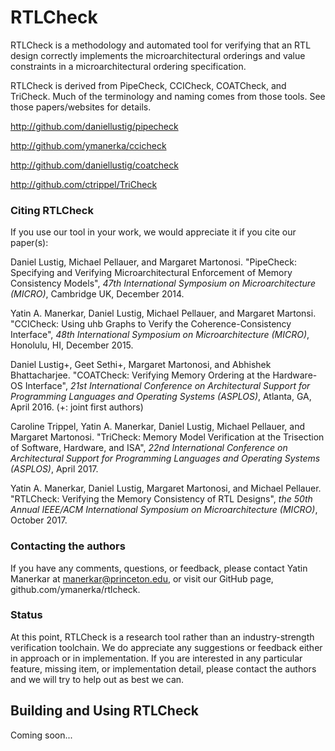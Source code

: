 # RTLCheck

RTLCheck is a methodology and automated tool for verifying that an RTL design
correctly implements the microarchitectural orderings and value constraints in
a microarchitectural ordering specification.

RTLCheck is derived from PipeCheck, CCICheck, COATCheck, and TriCheck.  Much of the
terminology and naming comes from those tools. See those papers/websites for
details.

http://github.com/daniellustig/pipecheck

http://github.com/ymanerka/ccicheck

http://github.com/daniellustig/coatcheck

http://github.com/ctrippel/TriCheck

### Citing RTLCheck

If you use our tool in your work, we would appreciate it if you cite our paper(s):

Daniel Lustig, Michael Pellauer, and Margaret Martonosi.  "PipeCheck:
  Specifying and Verifying Microarchitectural Enforcement of Memory Consistency
  Models", *47th International Symposium on Microarchitecture (MICRO)*,
  Cambridge UK, December 2014.

Yatin A. Manerkar, Daniel Lustig, Michael Pellauer, and Margaret Martonsi.
  "CCICheck: Using uhb Graphs to Verify the Coherence-Consistency Interface",
  *48th International Symposium on Microarchitecture (MICRO)*,
  Honolulu, HI, December 2015.

Daniel Lustig+, Geet Sethi+, Margaret Martonosi, and Abhishek Bhattacharjee.
  "COATCheck: Verifying Memory Ordering at the Hardware-OS Interface",
  *21st International Conference on Architectural Support for Programming
  Languages and Operating Systems (ASPLOS)*, Atlanta, GA, April 2016.
  (+: joint first authors)

Caroline Trippel, Yatin A. Manerkar, Daniel Lustig, Michael Pellauer,
and Margaret Martonosi. "TriCheck: Memory Model Verification at the
Trisection of Software, Hardware, and ISA", *22nd International Conference on
Architectural Support for Programming Languages and Operating Systems (ASPLOS)*,
April 2017.

Yatin A. Manerkar, Daniel Lustig, Margaret Martonosi, and Michael Pellauer.
"RTLCheck: Verifying the Memory Consistency of RTL Designs", *the 50th Annual
IEEE/ACM International Symposium on Microarchitecture (MICRO)*, October 2017.

### Contacting the authors

If you have any comments, questions, or feedback, please contact Yatin Manerkar
at manerkar@princeton.edu, or visit our GitHub page,
github.com/ymanerka/rtlcheck.

### Status

At this point, RTLCheck is a research tool rather than an industry-strength
verification toolchain.  We do appreciate any suggestions or feedback either
in approach or in implementation.  If you are interested in any particular
feature, missing item, or implementation detail, please contact the authors and
we will try to help out as best we can.

## Building and Using RTLCheck

Coming soon...

<!--
### Prerequisites

COATCheck is written in Coq and extracted to OCaml for compilation to a native
executable.  COATCheck requires Coq (v4.0 or later) and OCaml (tested on
version 8.4pl5).  The authors have compiled and executed COATCheck successfully
on both Linux and Mac.

- Coq
  - tested with Coq 8.4pl5 (October 2014)
- OCaml
  - tested with OCaml 4.01.0
- neato, part of GraphViz (only for visualization)
  - tested with 2.36.0 (20140111.2315)
- herd, part of diy (http://diy.inria.fr/herd)
  - tested with herd 5.99-D (as part of diy-5.99-D)

(all of the above tested on a Mac with Yosemite)

### Building

1. `make`
2. (optional, can be slow) `make web`

## Usage

Basic Usage:

`./src/pipecheck -i <litmus test> -m <uspec model> [-o <generated neato graph>]`

For more options, just run `pipecheck` by itself to see the list of available
flags.

## Sample Usage

1. `mkdir graphs`
2. `./src/pipecheck -i tests/x86tso/sb.test -m uarches/FiveStage.uarch -o graphs/sb.gv`
3. `neato -Tpdf graphs/sb.gv -o graphs/sb.pdf`

## Design Approach

COATCheck is written in Coq, a theorem prover/verification assistant.  For
example, Coq has been used to rigorously and formally verify mathematical
theorems such as the four color theorem, and it has been used to produce
C compilers which provably produce correct C code.  COATCheck itself does not
yet contain any verified theorems or processes.  Nevertheless, we chose Coq to
make for easier integration with other formal models written using Coq, and to
leave open the possiblity of making COATCheck more rigorous in the future.

In practice, we are also interested in using COATCheck as a practical tool.
For this reason, we auto-extract our code from Coq to OCaml (using built-in
Coq methodology for doing so), and we compile this code to run natively.  So
far, we have not put much effort into optimizing for performance of this code,
partially because of COATCheck's current status as a research tool, but more
importantly because we haven't yet found performance to be a bottleneck.  All
of COATCheck's tests run within a few minutes even without special optimization
effort, and so optimization at this point would likely be premature anyway.

### FAQ

For building the web interface:

Q: ocamlfind: Package `js_of_ocaml.syntax' not found
A: If js_of_ocaml was installed using opam, try:
   eval `opam config env`

Q: I get a bunch of warnings like the following:
   File "Process.ml", line 39, characters 4-122:
   Warning 21: this statement never returns (or has an unsound type.)
A: This is expected behavior within the way we are using js_of_ocaml
-->
